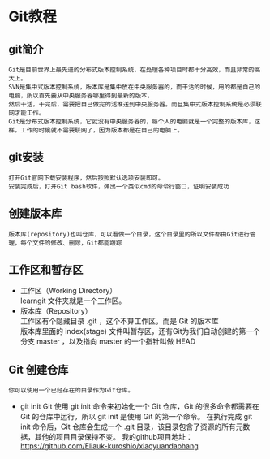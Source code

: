 # Git教程   
##  git简介  
    Git是目前世界上最先进的分布式版本控制系统，在处理各种项目时都十分高效，而且非常的高大上。  
    SVN是集中式版本控制系统，版本库是集中放在中央服务器的，而干活的时候，用的都是自己的电脑，所以首先要从中央服务器哪里得到最新的版本，  
    然后干活，干完后，需要把自己做完的活推送到中央服务器。而且集中式版本控制系统是必须联网才能工作。  
    Git是分布式版本控制系统，它就没有中央服务器的，每个人的电脑就是一个完整的版本库，这样，工作的时候就不需要联网了，因为版本都是在自己的电脑上。  
##  git安装  
    打开Git官网下载安装程序，然后按照默认选项安装即可。  
    安装完成后，打开Git bash软件，弹出一个类似cmd的命令行窗口，证明安装成功        
##  创建版本库   
    版本库(repository)也叫仓库，可以看做一个目录，这个目录里的所以文件都由Git进行管理，每个文件的修改、删除，Git都能跟踪    
##  工作区和暂存区  
* 工作区（Working Directory）  
    learngit 文件夹就是一个工作区。  
* 版本库（Repository）  
    工作区有个隐藏目录 .git ，这个不算工作区，而是 Git 的版本库  
    版本库里面的 index(stage) 文件叫暂存区，还有Git为我们自动创建的第一个分支 master ，以及指向 master 的一个指针叫做 HEAD  
##  Git 创建仓库
    你可以使用一个已经存在的目录作为Git仓库。
* git init
    Git 使用 git init 命令来初始化一个 Git 仓库，Git 的很多命令都需要在 Git 的仓库中运行，所以 git init 是使用 Git 的第一个命令。
    在执行完成 git init 命令后，Git 仓库会生成一个 .git 目录，该目录包含了资源的所有元数据，其他的项目目录保持不变。
我的github项目地址：https://github.com/Eliauk-kuroshio/xiaoyuandaohang  
